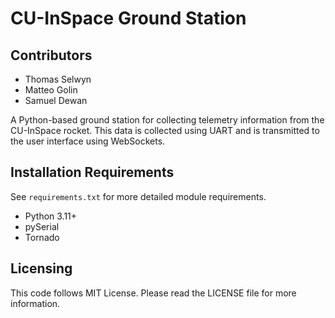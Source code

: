 # CU-InSpace Ground Station

## Contributors
- Thomas Selwyn
- Matteo Golin
- Samuel Dewan

A Python-based ground station for collecting telemetry information from the CU-InSpace rocket. This data is collected 
using UART and is transmitted to the user interface using WebSockets.

## Installation Requirements
See `requirements.txt` for more detailed module requirements.
- Python 3.11+
- pySerial
- Tornado

## Licensing
This code follows MIT License. Please read the LICENSE file for more information.